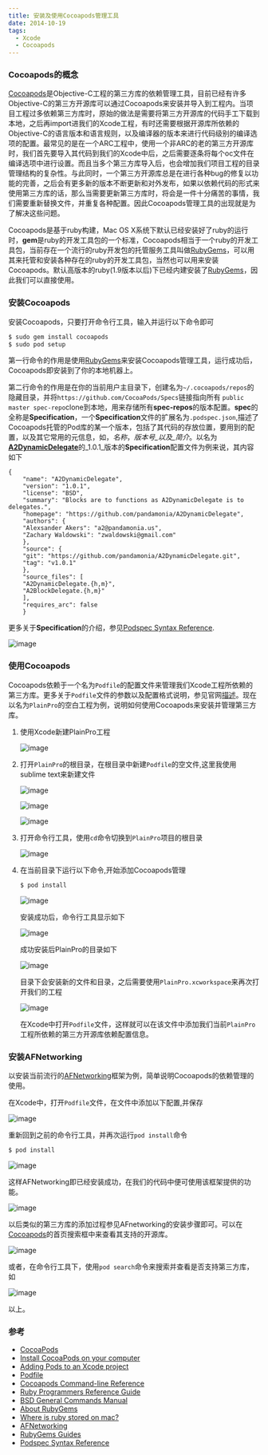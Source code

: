 ```yaml
---
title: 安装及使用Cocoapods管理工具
date: 2014-10-19
tags:
  - Xcode
  - Cocoapods
---
```



### Cocoapods的概念

[Cocoapods][1]是Objective-C工程的第三方库的依赖管理工具，目前已经有许多Objective-C的第三方开源库可以通过Cocoapods来安装并导入到工程内。当项目工程过多依赖第三方库时，原始的做法是需要将第三方开源库的代码手工下载到本地，之后再import进我们的Xcode工程，有时还需要根据开源库所依赖的Objective-C的语言版本和语言规则，以及编译器的版本来进行代码级别的编译选项的配置。最常见的是在一个ARC工程中，使用一个非ARC的老的第三方开源库时，我们首先要导入其代码到我们的Xcode中后，之后需要逐条将每个oc文件在编译选项中进行设置。而且当多个第三方库导入后，也会增加我们项目工程的目录管理结构的复杂性。与此同时，一个第三方开源库总是在进行各种bug的修复以功能的完善，之后会有更多新的版本不断更新和对外发布，如果以依赖代码的形式来使用第三方库的话，那么当需要更新第三方库时，将会是一件十分痛苦的事情，我们需要重新替换文件，并重复各种配置。因此Cocoapods管理工具的出现就是为了解决这些问题。

Cocoapods是基于ruby构建，Mac OS X系统下默认已经安装好了ruby的运行时，**gem**是ruby的开发工具包的一个标准，Cocoapods相当于一个ruby的开发工具包，当前存在一个流行的ruby开发包的托管服务工具叫做[RubyGems][2]，可以用其来托管和安装各种存在的ruby的开发工具包，当然也可以用来安装Cocoapods。默认高版本的ruby(1.9版本以后)下已经内建安装了[RubyGems][2]，因此我们可以直接使用。


### 安装Cocoapods

安装Cocoapods，只要打开命令行工具，输入并运行以下命令即可
```sh
$ sudo gem install cocoapods
$ sudo pod setup
```
第一行命令的作用是使用[RubyGems](2)来安装Cocoapods管理工具，运行成功后，Cocoapods即安装到了你的本地机器上。

第二行命令的作用是在你的当前用户主目录下，创建名为`~/.cocoapods/repos`的隐藏目录，并将`https://github.com/CocoaPods/Specs`链接指向所有 `public master spec-repo`clone到本地，用来存储所有**spec-repos**的版本配置。**spec**的全称是**Specification**，一个**Specification**文件的扩展名为`.podspec.json`,描述了Cocoapods托管的Pod库的某一个版本，包括了其代码的存放位置，要用到的配置，以及其它常用的元信息，如，_名称_，_版本号_以及_简介_。以名为[**A2DynamicDelegate**](https://github.com/CocoaPods/Specs/blob/master/Specs/A2DynamicDelegate/1.0.1/A2DynamicDelegate.podspec.json)的_1.0.1_版本的**Specification**配置文件为例来说，其内容如下

	{
		"name": "A2DynamicDelegate",
		"version": "1.0.1",
		"license": "BSD",
		"summary": "Blocks are to functions as A2DynamicDelegate is to delegates.",
		"homepage": "https://github.com/pandamonia/A2DynamicDelegate",
		"authors": {
		"Alexsander Akers": "a2@pandamonia.us",
		"Zachary Waldowski": "zwaldowski@gmail.com"
		},
		"source": {
		"git": "https://github.com/pandamonia/A2DynamicDelegate.git",
		"tag": "v1.0.1"
		},
		"source_files": [
		"A2DynamicDelegate.{h,m}",
		"A2BlockDelegate.{h,m}"
		],
		"requires_arc": false
		}
更多关于**Specification**的介绍，参见[Podspec Syntax Reference][13].

![image](/img/2014-10-19-1.png)

### 使用Cocoapods

Cocoapods依赖于一个名为`Podfile`的配置文件来管理我们Xcode工程所依赖的第三方库。更多关于`Podfile`文件的参数以及配置格式说明，参见官网[描述][9]。现在以名为`PlainPro`的空白工程为例，说明如何使用Cocoapods来安装并管理第三方库。

1. 使用Xcode新建PlainPro工程

	![image](/img/2014-10-19-4.png)

2. 打开`PlainPro`的根目录，在根目录中新建`Podfile`的空文件,这里我使用sublime text来新建文件

	![image](/img/2014-10-19-2.png)

	![image](/img/2014-10-19-3.png)

	![image](/img/2014-10-19-5.png)

3. 打开命令行工具，使用`cd`命令切换到`PlainPro`项目的根目录

	![image](/img/2014-10-19-6.png)

4. 在当前目录下运行以下命令,开始添加Cocoapods管理
	```sh
	$ pod install
	```
	![image](/img/2014-10-19-7.png)

	安装成功后，命令行工具显示如下

	![image](/img/2014-10-19-8.png)

	成功安装后PlainPro的目录如下

	![image](/img/2014-10-19-9.png)

	目录下会安装新的文件和目录，之后需要使用`PlainPro.xcworkspace`来再次打开我们的工程

	![image](/img/2014-10-19-10.png)

	在Xcode中打开`Podfile`文件，这样就可以在该文件中添加我们当前`PlainPro`工程所依赖的第三方开源库依赖配置信息。

### 安装AFNetworking

以安装当前流行的[AFNetworking][11]框架为例，简单说明Cocoapods的依赖管理的使用。

在Xcode中，打开`Podfile`文件，在文件中添加以下配置,并保存

![image](/img/2014-10-19-11.png)

重新回到之前的命令行工具，并再次运行`pod install`命令
```sh
$ pod install
```
![image](/img/2014-10-19-12.png)

这样AFNetworking即已经安装成功，在我们的代码中便可使用该框架提供的功能。

![image](/img/2014-10-19-13.png)

以后类似的第三方库的添加过程参见AFnetworking的安装步骤即可。可以在[Cocoapods][1]的首页搜索框中来查看其支持的开源库。

![image](/img/2014-10-19-14.png)

或者，在命令行工具下，使用`pod search`命令来搜索并查看是否支持第三方库，如

![image](/img/2014-10-19-15.png)

以上。

### 参考

+ [CocoaPods][1]
+ [Install CocoaPods on your computer][7]
+ [Adding Pods to an Xcode project][8]
+ [Podfile][9]
+ [Cocoapods Command-line Reference][10]
+ [Ruby Programmers Reference Guide][3]
+ [BSD General Commands Manual][4]
+ [About RubyGems][5]
+ [Where is ruby stored on mac?][6]
+ [AFNetworking][11]
+ [RubyGems Guides][12]
+ [Podspec Syntax Reference][13]

[1]: http://cocoapods.org/
[2]: http://rubygems.org/
[3]: https://developer.apple.com/library/mac/documentation/Darwin/Reference/ManPages/man1/ruby.1.html
[4]: https://developer.apple.com/library/mac/documentation/Darwin/Reference/ManPages/man1/gem.1.html#//apple_ref/doc/man/1/gem
[5]: http://rubygems.org/pages/about
[6]: http://stackoverflow.com/questions/25313033/where-is-ruby-stored-on-mac
[7]: http://guides.cocoapods.org/using/getting-started.html#toc_3
[8]: http://guides.cocoapods.org/using/using-cocoapods.html
[9]: http://guides.cocoapods.org/syntax/podfile.html#podfile
[10]: http://guides.cocoapods.org/terminal/commands.html
[11]: https://github.com/AFNetworking/AFNetworking
[12]: http://guides.rubygems.org/
[13]: http://guides.cocoapods.org/syntax/podspec.html#group_root_specification
